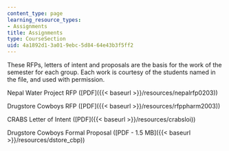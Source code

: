 ```yaml
---
content_type: page
learning_resource_types:
- Assignments
title: Assignments
type: CourseSection
uid: 4a1892d1-3a01-9ebc-5d84-64e43b3f5ff2
---
```


These RFPs, letters of intent and proposals are the basis for the work of the semester for each group. Each work is courtesy of the students named in the file, and used with permission.

Nepal Water Project RFP ([PDF]({{< baseurl >}}/resources/nepalrfp0203))

Drugstore Cowboys RFP ([PDF]({{< baseurl >}}/resources/rfppharm2003))

CRABS Letter of Intent ([PDF]({{< baseurl >}}/resources/crabsloi))

Drugstore Cowboys Formal Proposal ([PDF - 1.5 MB]({{< baseurl >}}/resources/dstore_cbp))